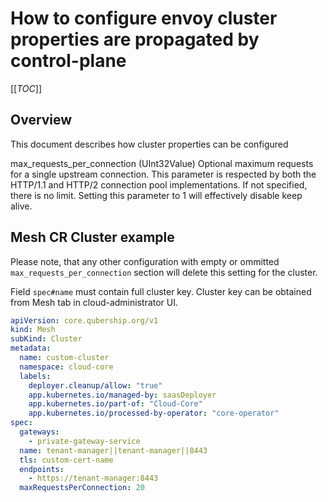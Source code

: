 # How to configure envoy cluster properties are propagated by control-plane

[[_TOC_]]

## Overview

This document describes how cluster properties can be configured


max_requests_per_connection
(UInt32Value) Optional maximum requests for a single upstream connection. This parameter is respected by both the HTTP/1.1 and HTTP/2 connection pool implementations. If not specified, there is no limit. Setting this parameter to 1 will effectively disable keep alive.

## Mesh CR Cluster example

Please note, that any other configuration with empty or ommitted `max_requests_per_connection` section will delete this setting for the cluster. 

Field `spec#name` must contain full cluster key. 
Cluster key can be obtained from Mesh tab in cloud-administrator UI.

```yaml
apiVersion: core.qubership.org/v1
kind: Mesh
subKind: Cluster
metadata:
  name: custom-cluster
  namespace: cloud-core
  labels:
    deployer.cleanup/allow: "true"
    app.kubernetes.io/managed-by: saasDeployer
    app.kubernetes.io/part-of: "Cloud-Core"
    app.kubernetes.io/processed-by-operator: "core-operator"
spec:
  gateways:
    - private-gateway-service
  name: tenant-manager||tenant-manager||8443
  tls: custom-cert-name
  endpoints:
    - https://tenant-manager:8443
  maxRequestsPerConnection: 20
```